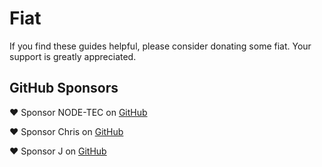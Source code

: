 # Fiat

If you find these guides helpful, please consider donating some fiat. Your support is greatly appreciated.

## GitHub Sponsors

❤️ Sponsor NODE-TEC on [GitHub](https://github.com/sponsors/nodetec "NODE-TEC GitHub Sponsors Page")

❤️ Sponsor Chris on [GitHub](https://github.com/sponsors/ChristianChiarulli "Chris' GitHub Sponsors Page")

❤️ Sponsor J on [GitHub](https://github.com/sponsors/jchiarulli "J's GitHub Sponsors Page")
